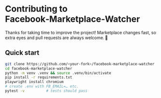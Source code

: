 # Contributing to Facebook‑Marketplace‑Watcher

Thanks for taking time to improve the project! Marketplace changes fast, so extra eyes and pull requests are always welcome. 🚀

## Quick start
```bash
git clone https://github.com/<your‑fork>/facebook‑marketplace‑watcher
cd facebook‑marketplace‑watcher
python -m venv .venv && source .venv/bin/activate
pip install -r requirements.txt
playwright install chromium
# create .env with FB_EMAIL=… etc.
pytest -v          # tests should pass
